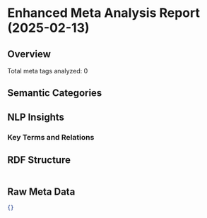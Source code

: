 # Enhanced Meta Analysis Report (2025-02-13)

## Overview
Total meta tags analyzed: 0

## Semantic Categories


## NLP Insights
### Key Terms and Relations


## RDF Structure
```turtle

```

## Raw Meta Data
```json
{}
```
